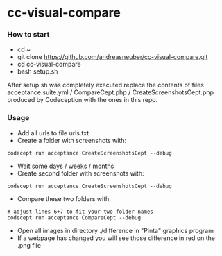 # cc-visual-compare

### How to start
- cd ~
- git clone https://github.com/andreasneuber/cc-visual-compare.git
- cd cc-visual-compare
- bash setup.sh

After setup.sh was completely executed replace the contents of files acceptance.suite.yml / CompareCept.php / CreateScreenshotsCept.php produced by Codeception with the ones in this repo.

### Usage
- Add all urls to file urls.txt
- Create a folder with screenshots with:
```
codecept run acceptance CreateScreenshotsCept --debug
```
- Wait some days / weeks / months
- Create second folder with screenshots with:
```
codecept run acceptance CreateScreenshotsCept --debug
```
- Compare these two folders with:
```
# adjust lines 6+7 to fit your two folder names
codecept run acceptance CompareCept --debug 
```
- Open all images in directory ./difference in "Pinta" graphics program
- If a webpage has changed you will see those difference in red on the .png file


